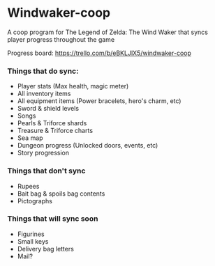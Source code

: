 # Windwaker-coop
A coop program for The Legend of Zelda: The Wind Waker that syncs player progress throughout the game

Progress board:
https://trello.com/b/eBKLJlX5/windwaker-coop


### Things that do sync:
- Player stats (Max health, magic meter)
- All inventory items
- All equipment items (Power bracelets, hero's charm, etc)
- Sword & shield levels
- Songs
- Pearls & Triforce shards
- Treasure & Triforce charts
- Sea map
- Dungeon progress (Unlocked doors, events, etc)
- Story progression

### Things that don't sync
- Rupees
- Bait bag & spoils bag contents
- Pictographs

### Things that will sync soon
- Figurines
- Small keys
- Delivery bag letters
- Mail?
